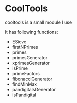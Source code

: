 CoolTools
=========

cooltools is a small module I use

It has following functions:
- ESieve
- firstNPrimes
- primes
- primesGenerator
- xprimesGenerator
- isPrime
- primeFactors
- fibonacciGenerator
- findMinMax
- pandigitalsGenerator
- isPandigital